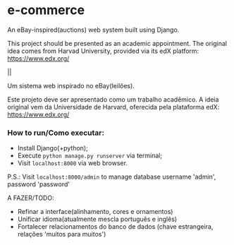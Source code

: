 # e-commerce
An eBay-inspired(auctions) web system built using Django.

This project should be presented as an academic appointment. The original idea comes from Harvad University, provided via its edX platform:
https://www.edx.org/

||

Um sistema web inspirado no eBay(leilões).

Este projeto deve ser apresentado como um trabalho acadêmico. A ideia original vem da Universidade de Harvard, oferecida pela plataforma edX:
https://www.edx.org/

### How to run/Como executar:
- Install Django(+python);
- Execute `python manage.py runserver` via terminal;
- Visit `localhost:8000` via web browser.

P.S.: Visit `localhost:8000/admin` to manage database
   username 'admin', password 'password'


A FAZER/TODO:
   - Refinar a interface(alinhamento, cores e ornamentos)
   - Unificar idioma(atualmente mescla português e inglês)
   - Fortalecer relacionamentos do banco de dados (chave estrangeira, relações 'muitos para muitos')
